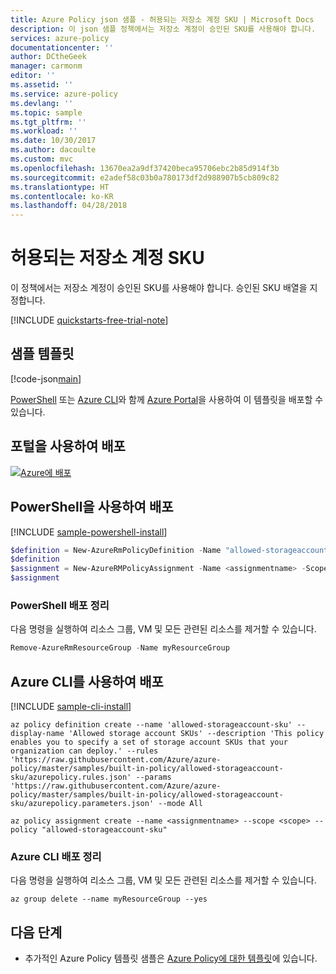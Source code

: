 ```yaml
---
title: Azure Policy json 샘플 ‑ 허용되는 저장소 계정 SKU | Microsoft Docs
description: 이 json 샘플 정책에서는 저장소 계정이 승인된 SKU를 사용해야 합니다.
services: azure-policy
documentationcenter: ''
author: DCtheGeek
manager: carmonm
editor: ''
ms.assetid: ''
ms.service: azure-policy
ms.devlang: ''
ms.topic: sample
ms.tgt_pltfrm: ''
ms.workload: ''
ms.date: 10/30/2017
ms.author: dacoulte
ms.custom: mvc
ms.openlocfilehash: 13670ea2a9df37420beca95706ebc2b85d914f3b
ms.sourcegitcommit: e2adef58c03b0a780173df2d988907b5cb809c82
ms.translationtype: HT
ms.contentlocale: ko-KR
ms.lasthandoff: 04/28/2018
---
```

# <a name="allowed-storage-account-skus"></a>허용되는 저장소 계정 SKU

이 정책에서는 저장소 계정이 승인된 SKU를 사용해야 합니다. 승인된 SKU 배열을 지정합니다.

[!INCLUDE [quickstarts-free-trial-note](../../../includes/quickstarts-free-trial-note.md)]

## <a name="sample-template"></a>샘플 템플릿

[!code-json[main](../../../policy-templates/samples/built-in-policy/allowed-storageaccount-sku/azurepolicy.json "Allowed storage account SKUs")]

[PowerShell](#deploy-with-powershell) 또는 [Azure CLI](#deploy-with-azure-cli)와 함께 [Azure Portal](#deploy-with-the-portal)을 사용하여 이 템플릿을 배포할 수 있습니다.

## <a name="deploy-with-the-portal"></a>포털을 사용하여 배포

[![Azure에 배포](http://azuredeploy.net/deploybutton.png)](https://portal.azure.com/?feature.customportal=false&microsoft_azure_policy=true&microsoft_azure_policy_policyinsights=true&feature.microsoft_azure_security_policy=true&microsoft_azure_marketplace_policy=true#blade/Microsoft_Azure_Policy/CreatePolicyDefinitionBlade/uri/https%3A%2F%2Fraw.githubusercontent.com%2FAzure%2Fazure-policy%2Fmaster%2Fsamples%2Fbuilt-in-policy%2Fallowed-storageaccount-sku%2Fazurepolicy.json)

## <a name="deploy-with-powershell"></a>PowerShell을 사용하여 배포 

[!INCLUDE [sample-powershell-install](../../../includes/sample-powershell-install-no-ssh.md)]

```powershell
$definition = New-AzureRmPolicyDefinition -Name "allowed-storageaccount-sku" -DisplayName "Allowed storage account SKUs" -description "This policy enables you to specify a set of storage account SKUs that your organization can deploy." -Policy 'https://raw.githubusercontent.com/Azure/azure-policy/master/samples/built-in-policy/allowed-storageaccount-sku/azurepolicy.rules.json' -Parameter 'https://raw.githubusercontent.com/Azure/azure-policy/master/samples/built-in-policy/allowed-storageaccount-sku/azurepolicy.parameters.json' -Mode All
$definition
$assignment = New-AzureRMPolicyAssignment -Name <assignmentname> -Scope <scope>  -listOfAllowedSKUs <Allowed SKUs> -PolicyDefinition $definition
$assignment
```

### <a name="clean-up-powershell-deployment"></a>PowerShell 배포 정리

다음 명령을 실행하여 리소스 그룹, VM 및 모든 관련된 리소스를 제거할 수 있습니다.

```powershell
Remove-AzureRmResourceGroup -Name myResourceGroup
```

## <a name="deploy-with-azure-cli"></a>Azure CLI를 사용하여 배포

[!INCLUDE [sample-cli-install](../../../includes/sample-cli-install.md)]

```azurecli-interactive
az policy definition create --name 'allowed-storageaccount-sku' --display-name 'Allowed storage account SKUs' --description 'This policy enables you to specify a set of storage account SKUs that your organization can deploy.' --rules 'https://raw.githubusercontent.com/Azure/azure-policy/master/samples/built-in-policy/allowed-storageaccount-sku/azurepolicy.rules.json' --params 'https://raw.githubusercontent.com/Azure/azure-policy/master/samples/built-in-policy/allowed-storageaccount-sku/azurepolicy.parameters.json' --mode All

az policy assignment create --name <assignmentname> --scope <scope> --policy "allowed-storageaccount-sku"
```

### <a name="clean-up-azure-cli-deployment"></a>Azure CLI 배포 정리

다음 명령을 실행하여 리소스 그룹, VM 및 모든 관련된 리소스를 제거할 수 있습니다.

```azurecli-interactive
az group delete --name myResourceGroup --yes
```

## <a name="next-steps"></a>다음 단계

- 추가적인 Azure Policy 템플릿 샘플은 [Azure Policy에 대한 템플릿](../json-samples.md)에 있습니다.

